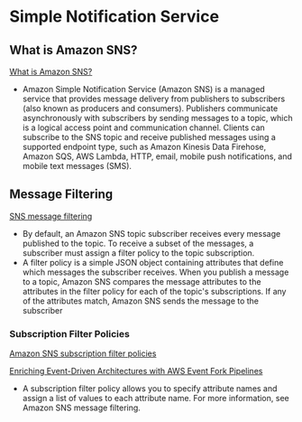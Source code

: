 # Simple Notification Service

## What is Amazon SNS?

[What is Amazon SNS?](https://docs.aws.amazon.com/sns/latest/dg/welcome.html)

- Amazon Simple Notification Service (Amazon SNS) is a managed service that provides message delivery from publishers to subscribers (also known as producers and consumers). Publishers communicate asynchronously with subscribers by sending messages to a topic, which is a logical access point and communication channel. Clients can subscribe to the SNS topic and receive published messages using a supported endpoint type, such as Amazon Kinesis Data Firehose, Amazon SQS, AWS Lambda, HTTP, email, mobile push notifications, and mobile text messages (SMS).

## Message Filtering

[SNS message filtering](https://docs.aws.amazon.com/sns/latest/dg/sns-message-filtering.html)

- By default, an Amazon SNS topic subscriber receives every message published to the topic. To receive a subset of the messages, a subscriber must assign a filter policy to the topic subscription.
- A filter policy is a simple JSON object containing attributes that define which messages the subscriber receives. When you publish a message to a topic, Amazon SNS compares the message attributes to the attributes in the filter policy for each of the topic's subscriptions. If any of the attributes match, Amazon SNS sends the message to the subscriber

### Subscription Filter Policies

[Amazon SNS subscription filter policies](https://docs.aws.amazon.com/sns/latest/dg/sns-subscription-filter-policies.html)

[Enriching Event-Driven Architectures with AWS Event Fork Pipelines](https://aws.amazon.com/blogs/compute/enriching-event-driven-architectures-with-aws-event-fork-pipelines/)

- A subscription filter policy allows you to specify attribute names and assign a list of values to each attribute name. For more information, see Amazon SNS message filtering.


